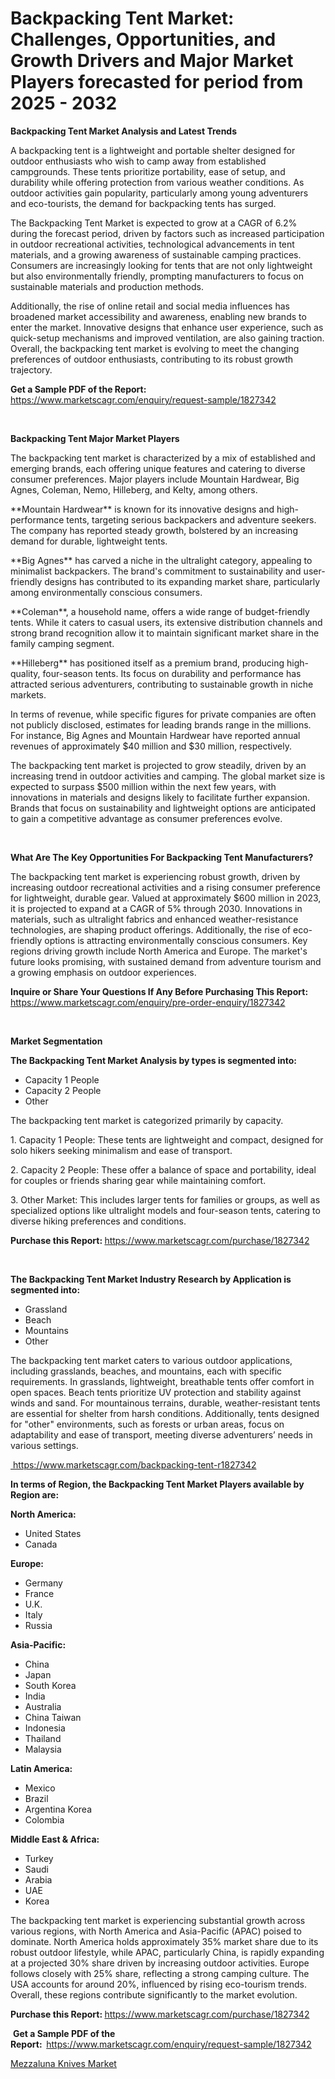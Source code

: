 <p><h1>Backpacking Tent Market: Challenges, Opportunities, and Growth Drivers and Major Market Players forecasted for period from 2025 - 2032</h1></p><p><strong>Backpacking Tent Market Analysis and Latest Trends</strong></p>
<p><p>A backpacking tent is a lightweight and portable shelter designed for outdoor enthusiasts who wish to camp away from established campgrounds. These tents prioritize portability, ease of setup, and durability while offering protection from various weather conditions. As outdoor activities gain popularity, particularly among young adventurers and eco-tourists, the demand for backpacking tents has surged.</p><p>The Backpacking Tent Market is expected to grow at a CAGR of 6.2% during the forecast period, driven by factors such as increased participation in outdoor recreational activities, technological advancements in tent materials, and a growing awareness of sustainable camping practices. Consumers are increasingly looking for tents that are not only lightweight but also environmentally friendly, prompting manufacturers to focus on sustainable materials and production methods. </p><p>Additionally, the rise of online retail and social media influences has broadened market accessibility and awareness, enabling new brands to enter the market. Innovative designs that enhance user experience, such as quick-setup mechanisms and improved ventilation, are also gaining traction. Overall, the backpacking tent market is evolving to meet the changing preferences of outdoor enthusiasts, contributing to its robust growth trajectory.</p></p>
<p><strong>Get a Sample PDF of the Report:&nbsp;</strong> <a href="https://www.marketscagr.com/enquiry/request-sample/1827342?utm_campaign=1889&utm_medium=2&utm_source=Github&utm_content=ia&utm_term=09022025&utm_id=backpacking-tent">https://www.marketscagr.com/enquiry/request-sample/1827342</a></p>
<p>&nbsp;</p>
<p><strong>Backpacking Tent Major Market Players</strong></p>
<p><p>The backpacking tent market is characterized by a mix of established and emerging brands, each offering unique features and catering to diverse consumer preferences. Major players include Mountain Hardwear, Big Agnes, Coleman, Nemo, Hilleberg, and Kelty, among others. </p><p>**Mountain Hardwear** is known for its innovative designs and high-performance tents, targeting serious backpackers and adventure seekers. The company has reported steady growth, bolstered by an increasing demand for durable, lightweight tents. </p><p>**Big Agnes** has carved a niche in the ultralight category, appealing to minimalist backpackers. The brand's commitment to sustainability and user-friendly designs has contributed to its expanding market share, particularly among environmentally conscious consumers.</p><p>**Coleman**, a household name, offers a wide range of budget-friendly tents. While it caters to casual users, its extensive distribution channels and strong brand recognition allow it to maintain significant market share in the family camping segment.</p><p>**Hilleberg** has positioned itself as a premium brand, producing high-quality, four-season tents. Its focus on durability and performance has attracted serious adventurers, contributing to sustainable growth in niche markets.</p><p>In terms of revenue, while specific figures for private companies are often not publicly disclosed, estimates for leading brands range in the millions. For instance, Big Agnes and Mountain Hardwear have reported annual revenues of approximately $40 million and $30 million, respectively. </p><p>The backpacking tent market is projected to grow steadily, driven by an increasing trend in outdoor activities and camping. The global market size is expected to surpass $500 million within the next few years, with innovations in materials and designs likely to facilitate further expansion. Brands that focus on sustainability and lightweight options are anticipated to gain a competitive advantage as consumer preferences evolve.</p></p>
<p>&nbsp;</p>
<p><strong>What Are The Key Opportunities For Backpacking Tent Manufacturers?</strong></p>
<p><p>The backpacking tent market is experiencing robust growth, driven by increasing outdoor recreational activities and a rising consumer preference for lightweight, durable gear. Valued at approximately $600 million in 2023, it is projected to expand at a CAGR of 5% through 2030. Innovations in materials, such as ultralight fabrics and enhanced weather-resistance technologies, are shaping product offerings. Additionally, the rise of eco-friendly options is attracting environmentally conscious consumers. Key regions driving growth include North America and Europe. The market's future looks promising, with sustained demand from adventure tourism and a growing emphasis on outdoor experiences.</p></p>
<p><strong>Inquire or Share Your Questions If Any Before Purchasing This Report:</strong> <a href="https://www.marketscagr.com/enquiry/pre-order-enquiry/1827342?utm_campaign=1889&utm_medium=2&utm_source=Github&utm_content=ia&utm_term=09022025&utm_id=backpacking-tent">https://www.marketscagr.com/enquiry/pre-order-enquiry/1827342</a></p>
<p>&nbsp;</p>
<p><strong>Market Segmentation</strong></p>
<p><strong>The Backpacking Tent Market Analysis by types is segmented into:</strong></p>
<p><ul><li>Capacity 1 People</li><li>Capacity 2 People</li><li>Other</li></ul></p>
<p><p>The backpacking tent market is categorized primarily by capacity. </p><p>1. Capacity 1 People: These tents are lightweight and compact, designed for solo hikers seeking minimalism and ease of transport. </p><p>2. Capacity 2 People: These offer a balance of space and portability, ideal for couples or friends sharing gear while maintaining comfort. </p><p>3. Other Market: This includes larger tents for families or groups, as well as specialized options like ultralight models and four-season tents, catering to diverse hiking preferences and conditions.</p></p>
<p><strong>Purchase this Report:&nbsp;</strong><a href="https://www.marketscagr.com/purchase/1827342?utm_campaign=1889&utm_medium=2&utm_source=Github&utm_content=ia&utm_term=09022025&utm_id=backpacking-tent">https://www.marketscagr.com/purchase/1827342</a></p>
<p>&nbsp;</p>
<p><strong>The Backpacking Tent Market Industry Research by Application is segmented into:</strong></p>
<p><ul><li>Grassland</li><li>Beach</li><li>Mountains</li><li>Other</li></ul></p>
<p><p>The backpacking tent market caters to various outdoor applications, including grasslands, beaches, and mountains, each with specific requirements. In grasslands, lightweight, breathable tents offer comfort in open spaces. Beach tents prioritize UV protection and stability against winds and sand. For mountainous terrains, durable, weather-resistant tents are essential for shelter from harsh conditions. Additionally, tents designed for "other" environments, such as forests or urban areas, focus on adaptability and ease of transport, meeting diverse adventurers’ needs in various settings.</p></p>
<p><a href="https://www.marketscagr.com/backpacking-tent-r1827342?utm_campaign=1889&utm_medium=2&utm_source=Github&utm_content=ia&utm_term=09022025&utm_id=backpacking-tent">&nbsp;https://www.marketscagr.com/backpacking-tent-r1827342</a></p>
<p><strong>In terms of Region, the Backpacking Tent Market Players available by Region are:</strong></p>
<p>
    <p> <strong> North America: </strong>
        <ul>
            <li>United States</li>
            <li>Canada</li>
        </ul>
        </p> 
    <p> <strong> Europe: </strong>
        <ul>
            <li>Germany</li>
            <li>France</li>
            <li>U.K.</li>
            <li>Italy</li>
            <li>Russia</li>
        </ul>
        </p> 
    <p> <strong> Asia-Pacific: </strong>
        <ul>
            <li>China</li>
            <li>Japan</li>
            <li>South Korea</li>
            <li>India</li>
            <li>Australia</li>
            <li>China Taiwan</li>
            <li>Indonesia</li>
            <li>Thailand</li>
            <li>Malaysia</li>
        </ul>
        </p> 
    <p> <strong> Latin America: </strong>
        <ul>
            <li>Mexico</li>
            <li>Brazil</li>
            <li>Argentina Korea</li>
            <li>Colombia</li>
        </ul>
        </p> 
    <p> <strong> Middle East & Africa: </strong>
        <ul>
            <li>Turkey</li>
            <li>Saudi</li>
            <li>Arabia</li>
            <li>UAE</li>
            <li>Korea</li>
        </ul>
    </p>
    </p>
<p><p>The backpacking tent market is experiencing substantial growth across various regions, with North America and Asia-Pacific (APAC) poised to dominate. North America holds approximately 35% market share due to its robust outdoor lifestyle, while APAC, particularly China, is rapidly expanding at a projected 30% share driven by increasing outdoor activities. Europe follows closely with 25% share, reflecting a strong camping culture. The USA accounts for around 20%, influenced by rising eco-tourism trends. Overall, these regions contribute significantly to the market evolution.</p></p>
<p><strong>Purchase this Report: </strong><a href="https://www.marketscagr.com/purchase/1827342?utm_campaign=1889&utm_medium=2&utm_source=Github&utm_content=ia&utm_term=09022025&utm_id=backpacking-tent">https://www.marketscagr.com/purchase/1827342</a></p>
<p>&nbsp;<strong>Get a Sample PDF of the Report:&nbsp;&nbsp;</strong><a href="https://www.marketscagr.com/enquiry/request-sample/1827342?utm_campaign=1889&utm_medium=2&utm_source=Github&utm_content=ia&utm_term=09022025&utm_id=backpacking-tent">https://www.marketscagr.com/enquiry/request-sample/1827342</a></p>
<p><strong></strong></p>
<p><p><a href="https://github.com/globismark/Market-Research-Report-List-6/blob/main/mezzaluna-knives-market.md?utm_campaign=1889&utm_medium=2&utm_source=Github&utm_content=ia&utm_term=09022025&utm_id=backpacking-tent">Mezzaluna Knives Market</a></p></p>
